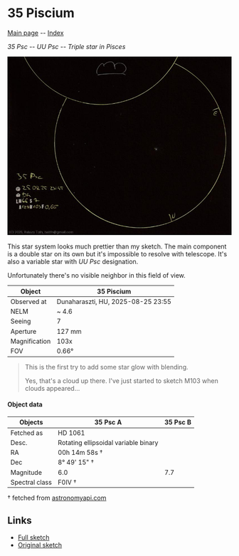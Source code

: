 # 35 Piscium

[Main page](../index.md) -- [Index](../pages/obj_index.md)

_35 Psc_ -- _UU Psc_ -- _Triple star in Pisces_  

![35 Piscium](../img/35-psc-20250826.jpg)

This star system looks much prettier than my sketch. The main component is a double star
on its own but it's impossible to resolve with telescope.
It's also a variable star with _UU Psc_ designation.

Unfortunately there's no visible neighbor in this field of view.

Object | 35 Piscium
-|-
Observed at | Dunaharaszti, HU, 2025-08-25 23:55
NELM | ~ 4.6
Seeing | 7
Aperture | 127 mm
Magnification | 103x
FOV | 0.66°


> This is the first try to add some star glow with blending.
> 
> Yes, that's a cloud up there. I've just started to sketch M103 when clouds appeared...

#### Object data

Objects | 35 Psc A | 35 Psc B
-|-|-
Fetched as | HD 1061 | 
Desc. | Rotating ellipsoidal variable binary | 
RA | 00h 14m 58s † | 
Dec | 8° 49' 15" † | 
Magnitude | 6.0 | 7.7
Spectral class | F0IV † | 

† fetched from [astronomyapi.com](http://astronomyapi.com)

## Links

- [Full sketch](../img/na-35-psc-20250826.jpg)
- [Original sketch](../scan/20250826013407_001.jpg)
